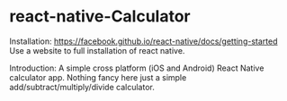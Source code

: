 # react-native-Calculator
Installation:
  https://facebook.github.io/react-native/docs/getting-started
 Use a website to full installation of react native.
 
 Introduction:
A simple cross platform (iOS and Android) React Native calculator app.
Nothing fancy here just a simple add/subtract/multiply/divide calculator.

